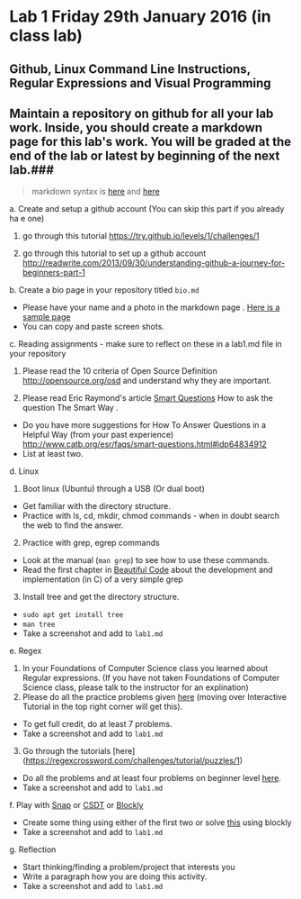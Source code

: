 # Lab 1  Friday 29th January 2016 (in class lab)

## Github, Linux Command Line Instructions, Regular Expressions and Visual Programming

## Maintain a repository on github for all your lab work. Inside, you should create a markdown page for this lab's work. You will be graded at the end of the lab or latest by beginning of the next lab.###
> markdown syntax is [here](https://help.github.com/articles/basic-writing-and-formatting-syntax/) and [here](https://guides.github.com/features/mastering-markdown/) 

a. Create and setup a github account (You can skip this part if you already ha e one)
  1. go through this tutorial https://try.github.io/levels/1/challenges/1

  2. go through this tutorial to set up a github account http://readwrite.com/2013/09/30/understanding-github-a-journey-for-beginners-part-1

b. Create a bio page in your repository titled `bio.md`
  - Please have your name and a photo in the markdown page . [Here is a sample page](https://github.com/mskmoorthy/Doc-ex1/blob/master/lab-1-sample.Md) 
  - You can copy and paste screen shots. 

c. Reading assignments - make sure to reflect on these in a lab1.md file in your repository 
  1. Please read the 10 criteria of Open Source Definition http://opensource.org/osd and understand why they are important.

  2. Please read Eric Raymond's article [Smart Questions](http://www.catb.org/esr/faqs/smart-questions.html) How to ask the question The Smart Way . 
  - Do you have more suggestions for How To Answer Questions in a Helpful Way (from your past experience) http://www.catb.org/esr/faqs/smart-questions.html#idp64834912 
  - List at least two.

d. Linux 
  1. Boot linux (Ubuntu) through a USB (Or dual boot)
  - Get familiar with the directory structure.
  - Practice with ls, cd, mkdir, chmod commands - when in doubt search the web to find the answer.

  2. Practice with grep, egrep commands
  - Look at the manual (`man grep`) to see how to use these commands. 
  - Read the first chapter in [Beautiful Code](https://github.com/onestraw/ebook/blob/master/09_other/%E4%BB%A3%E7%A0%81%E4%B9%8B%E7%BE%8EBeautiful%20Code.pdf) about the development and implementation (in C) of a very simple grep  

  3. Install tree and get the directory structure. 
  - `sudo apt get install tree`
  - `man tree`
  - Take a screenshot and add to `lab1.md`

e. Regex
  1. In your Foundations of Computer Science class you learned about Regular expressions. (If you have not taken Foundations of Computer Science class, please talk to the instructor for an explination)  
  2. Please do all the practice problems given [here](http://regexone.com/) (moving over Interactive Tutorial in the top right corner will get this). 
  - To get full credit, do at least 7 problems.
  - Take a screenshot and add to `lab1.md`
 3. Go through the tutorials [here] (https://regexcrossword.com/challenges/tutorial/puzzles/1) 
  - Do all the problems and at least four problems on beginner level [here](https://regexcrossword.com/challenges/beginner/puzzles/1 ).  
  - Take a screenshot and add to `lab1.md`


f. Play with [Snap](http://snap.berkeley.edu/) or [CSDT](https://community.csdt.rpi.edu/) or
[Blockly](https://blockly-games.appspot.com/) 
  - Create some thing using either of the first two or solve [this](https://blockly-games.appspot.com/maze?lang=en&level=10&skin=0) using blockly
  - Take a screenshot and add to `lab1.md`


g. Reflection
 - Start thinking/finding a problem/project that interests you 
 - Write a paragraph how you are doing this activity.
 - Take a screenshot and add to `lab1.md`
